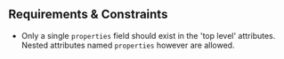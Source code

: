 ## Requirements & Constraints

- Only a single `properties` field should exist in the 'top level' attributes. Nested attributes named
`properties` however are allowed.
